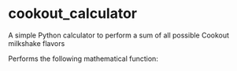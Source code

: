 # cookout_calculator
A simple Python calculator to perform a sum of all possible Cookout milkshake flavors

Performs the following mathematical function:


